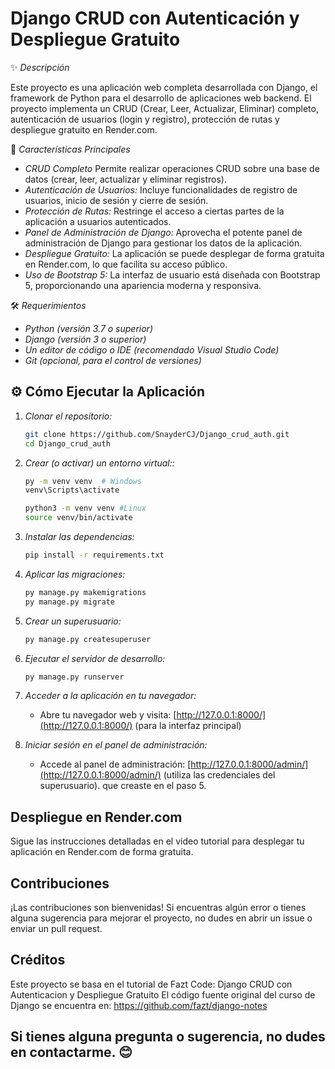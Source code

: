 # Django CRUD con Autenticación y Despliegue Gratuito

✨ *Descripción*  

Este proyecto es una aplicación web completa desarrollada con Django, el framework de Python para el desarrollo de aplicaciones web backend.  El proyecto implementa un CRUD (Crear, Leer, Actualizar, Eliminar) completo, autenticación de usuarios (login y registro), protección de rutas y despliegue gratuito en Render.com.

🚀 *Características Principales*

* *CRUD Completo* Permite realizar operaciones CRUD sobre una base de datos (crear, leer, actualizar y eliminar registros).
* *Autenticación de Usuarios:* Incluye funcionalidades de registro de usuarios, inicio de sesión y cierre de sesión.
* *Protección de Rutas:* Restringe el acceso a ciertas partes de la aplicación a usuarios autenticados.
* *Panel de Administración de Django:* Aprovecha el potente panel de administración de Django para gestionar los datos de la aplicación.
* *Despliegue Gratuito:* La aplicación se puede desplegar de forma gratuita en Render.com, lo que facilita su acceso público.
* *Uso de Bootstrap 5:* La interfaz de usuario está diseñada con Bootstrap 5, proporcionando una apariencia moderna y responsiva.

🛠️ *Requerimientos*

* *Python (versión 3.7 o superior)*
* *Django (versión 3 o superior)*
* *Un editor de código o IDE (recomendado Visual Studio Code)*
* *Git (opcional, para el control de versiones)*

## ⚙️ Cómo Ejecutar la Aplicación  

1. *Clonar el repositorio:*
   ```bash
   git clone https://github.com/SnayderCJ/Django_crud_auth.git
   cd Django_crud_auth
   ```
    
3. *Crear (o activar) un entorno virtual::*   
    ```bash
    py -m venv venv  # Windows
    venv\Scripts\activate 

    python3 -m venv venv #Linux
    source venv/bin/activate
    ```

4. *Instalar las dependencias:*
    ```bash
    pip install -r requirements.txt
    ```

5. *Aplicar las migraciones:*
    ```bash
    py manage.py makemigrations
    py manage.py migrate
    ```

6. *Crear un superusuario:*
    ```bash
    py manage.py createsuperuser
    ```

7. *Ejecutar el servidor de desarrollo:*
    ```bash
    py manage.py runserver
    ```

8. *Acceder a la aplicación en tu navegador:*
    
    *   Abre tu navegador web y visita: [http://127.0.0.1:8000/](http://127.0.0.1:8000/) (para la interfaz principal)
    

9. *Iniciar sesión en el panel de administración:*
    
    *   Accede al panel de administración: [http://127.0.0.1:8000/admin/](http://127.0.0.1:8000/admin/) (utiliza las credenciales del superusuario). que creaste en el paso 5.
    

## Despliegue en Render.com
Sigue las instrucciones detalladas en el video tutorial para desplegar tu aplicación en Render.com de forma gratuita.

## Contribuciones
¡Las contribuciones son bienvenidas! Si encuentras algún error o tienes alguna sugerencia para mejorar el proyecto, no dudes en abrir un issue o enviar un pull request.

## Créditos
Este proyecto se basa en el tutorial de Fazt Code: Django CRUD con Autenticacion y Despliegue Gratuito
El código fuente original del curso de Django se encuentra en: https://github.com/fazt/django-notes

## Si tienes alguna pregunta o sugerencia, no dudes en contactarme. 😊 